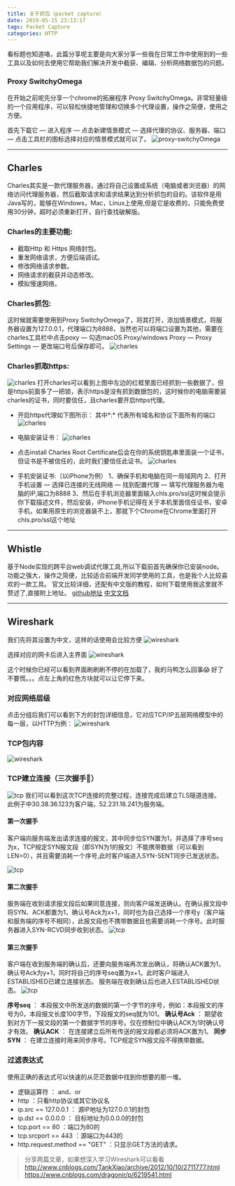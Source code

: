 ```yaml
---
title: 关于抓包（packet capture）
date: 2019-05-15 23:13:17
tags: Packet Capture
categories: HTTP
---
```


看标题也知道咯，此篇分享呢主要是向大家分享一些我在日常工作中使用到的一些工具以及如何去使用它帮助我们解决开发中截获、编辑、分析网络数据包的问题。

### Proxy SwitchyOmega
在开始之前呢先分享一个chrome的拓展程序 Proxy SwitchyOmega。非常轻量级的一个应用程序，可以轻松快捷地管理和切换多个代理设置，操作之简便，使用之方便。

首先下载它 — 进入程序 — 点击新建情景模式 — 选择代理的协议、服务器、端口 — 点击工具栏的图标选择对应的情景模式就可以了。
![proxy-switchyOmega](https://ruixiaojia-blog.oss-cn-hangzhou.aliyuncs.com/blog/packet-capture/proxy.png?x-oss-process=style/compression)

***

## Charles
Charles其实是一款代理服务器，通过将自己设置成系统（电脑或者浏览器）的网络访问代理服务器，然后截取请求和请求结果达到分析抓包的目的。该软件是用Java写的，能够在Windows，Mac，Linux上使用,但是它是收费的，只能免费使用30分钟，超时必须重新打开，自行查找破解版。

### Charles的主要功能:
- 截取Http 和 Https 网络封包。
- 重发网络请求，方便后端调试。
- 修改网络请求参数。
- 网络请求的截获并动态修改。
- 模拟慢速网络。

### Charles抓包:
这时候就需要使用到Proxy SwitchyOmega了，将其打开，添加情景模式，将服务器设置为127.0.0.1，代理端口为8888，当然也可以将端口设置为其他，需要在charles工具栏中点击poxy — 勾选macOS Proxy/windows Proxy — Proxy Settings — 更改端口号后保存即可。
![charles](https://ruixiaojia-blog.oss-cn-hangzhou.aliyuncs.com/blog/packet-capture/charles1.png?x-oss-process=style/compression)

### Charles抓取https:
![charles](https://ruixiaojia-blog.oss-cn-hangzhou.aliyuncs.com/blog/packet-capture/charles2.png?x-oss-process=style/compression)
打开charles可以看到上图中左边的红框里面已经抓到一些数据了，但是https前面多了一把锁，表示https是没有抓到数据包的，这时候你的电脑需要装charles的证书，同时要信任，且charles要开启https代理。

- 开启https代理如下图所示：
其中*:* 代表所有域名和协议下面所有的端口
![charles](https://ruixiaojia-blog.oss-cn-hangzhou.aliyuncs.com/blog/packet-capture/charles3.png?x-oss-process=style/compression)

- 电脑安装证书：
![charles](https://ruixiaojia-blog.oss-cn-hangzhou.aliyuncs.com/blog/packet-capture/charles4.png?x-oss-process=style/compression)

- 点击install Charles Root Certificate后会在你的系统钥匙串里面装一个证书，但证书是不被信任的，此时我们要信任此证书。
![charles](https://ruixiaojia-blog.oss-cn-hangzhou.aliyuncs.com/blog/packet-capture/charles5.png?x-oss-process=style/compression)

- 手机安装证书:（以iPhone为例）
1、确保手机和电脑在同一局域网内
2、打开手机设置 — 选择已连接的无线网络 — 找到配置代理 — 填写代理服务器为电脑的IP,端口为8888
3、然后在手机浏览器里面输入chls.pro/ssl这时候会提示你下载描述文件，然后安装，iPhone手机记得在关于本机里面信任证书，安卓手机，如果用原生的浏览器装不上，那就下个Chrome在Chrome里面打开chls.pro/ssl这个地址

***

## Whistle
基于Node实现的跨平台web调试代理工具,所以下载前首先确保你已安装node。功能之强大，操作之简便，比较适合前端开发同学使用的工具，也是我个人比较喜欢的一款工具。
官文比较详细，还配有中文版的教程，如何下载使用我这里就不赘述了,直接附上地址。
[github地址](https://github.com/avwo/whistle)
[中文文档](http://wproxy.org/whistle/)

***

## Wireshark
我们先将其设置为中文，这样的话使用会比较方便
![wireshark](https://ruixiaojia-blog.oss-cn-hangzhou.aliyuncs.com/blog/packet-capture/wireshark1.png?x-oss-process=style/compression)

选择对应的网卡后进入主界面
![wireshark](https://ruixiaojia-blog.oss-cn-hangzhou.aliyuncs.com/blog/packet-capture/wireshark2.jpg?x-oss-process=style/compression)

这个时候你已经可以看到界面刷刷刷不停的在加载了，我的马鸭怎么回事😱
好了不要慌。。。点左上角的红色方块就可以让它停下来。

### 对应网络层级
点击分组后我们可以看到下方的封包详细信息，它对应TCP/IP五层网络模型中的每一层，以HTTP为例：
![wireshark](https://ruixiaojia-blog.oss-cn-hangzhou.aliyuncs.com/blog/packet-capture/wireshark3.jpg?x-oss-process=style/compression)

### TCP包内容
![wireshark](https://ruixiaojia-blog.oss-cn-hangzhou.aliyuncs.com/blog/packet-capture/wireshark4.jpg?x-oss-process=style/compression)

### TCP建立连接（三次握手🤝）
![tcp](https://ruixiaojia-blog.oss-cn-hangzhou.aliyuncs.com/blog/packet-capture/tcp1.jpg?x-oss-process=style/compression)
我们可以看到这次TCP连接的完整过程，连接完成后建立TLS隧道连接。
此例子中30.38.36.123为客户端，52.231.18.241为服务端。

#### 第一次握手
客户端向服务端发出请求连接的报文，其中同步位SYN置为1，并选择了序号seq为x，TCP规定SYN报文段（即SYN为1的报文）不能携带数据（可以看到LEN=0），并且需要消耗一个序号,此时客户端进入SYN-SENT同步已发送状态。

![tcp](https://ruixiaojia-blog.oss-cn-hangzhou.aliyuncs.com/blog/packet-capture/tcp2.jpg?x-oss-process=style/compression)

#### 第二次握手
服务端在收到请求报文段后如果同意连接，则向客户端发送确认。在确认报文段中将SYN、ACK都置为1，确认号Ack为x+1，同时也为自己选择一个序号y（客户端和服务端的序号不相同），此报文段也不携带数据且也需要消耗一个序号。此时服务器进入SYN-RCVD同步收到状态。
![tcp](https://ruixiaojia-blog.oss-cn-hangzhou.aliyuncs.com/blog/packet-capture/tcp3.jpg?x-oss-process=style/compression)

#### 第三次握手
客户端在收到服务端的确认后，还要向服务端再次发出确认，将确认ACK置为1，确认号Ack为y+1，同时将自己的序号seq置为x+1。此时客户端进入ESTABLISHED已建立连接状态。
服务端在收到确认后也进入ESTABLISHED状态。
![tcp](https://ruixiaojia-blog.oss-cn-hangzhou.aliyuncs.com/blog/packet-capture/tcp4.jpg?x-oss-process=style/compression)

**序号seq** ： 本段报文中所发送的数据的第一个字节的序号，例如：本段报文的序号为0，本段报文长度100字节，下段报文的seq就为101。
**确认号Ack** ： 期望收到对方下一报文段的第一个数据字节的序号。仅在控制位中确认ACK为1时确认号才有效。
**确认ACK** ： 在连接建立后所有传送的报文段都必须将ACK置为1。
**同步SYN** ： 在建立连接时用来同步序号。TCP规定SYN报文段不得携带数据。

### 过滤表达式
使用正确的表达式可以快速的从茫茫数据中找到你想要的那一堆。
- 逻辑运算符 ： and、or
- http ：只看http协议或其它协议名
- ip.src == 127.0.0.1 ： 源IP地址为127.0.0.1的封包
- ip.dst == 0.0.0.0 ： 目标地址为0.0.0.0的封包
- tcp.port == 80 ：端口为80的
- tcp.srcport == 443 ：源端口为443的
- http.request.method == "GET" ：只显示GET方法的请求。


> 分享两篇文章，如果想深入学习Wireshark可以看看
> http://www.cnblogs.com/TankXiao/archive/2012/10/10/2711777.html
> https://www.cnblogs.com/dragonir/p/6219541.html